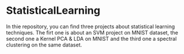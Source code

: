 # StatisticalLearning
In thie repository, you can find three projects about statistical learning techniques. The firt one is about an SVM project on MNIST dataset, the second one a Kernel PCA &amp; LDA on MNIST and the third one a spectral clustering on the same dataset.
